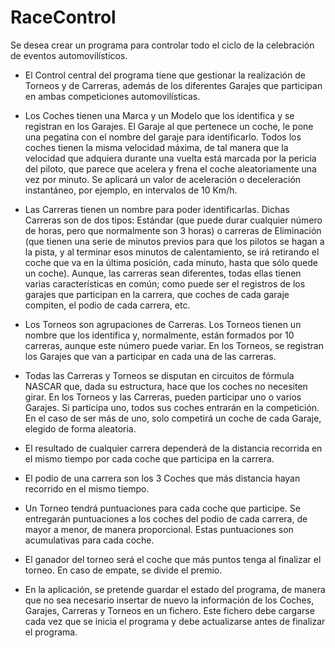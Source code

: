# RaceControl
Se desea crear un programa para controlar todo el ciclo de la celebración de eventos automovilísticos.

- El Control central del programa tiene que gestionar la realización de Torneos y de Carreras, además de los diferentes Garajes que participan en ambas competiciones automovilísticas.

- Los Coches tienen una Marca y un Modelo que los identifica y se registran en los Garajes. El Garaje al que pertenece un coche, le pone una pegatina con el nombre del garaje para identificarlo. Todos los coches tienen la misma velocidad máxima, de tal manera que la velocidad que adquiera durante una vuelta está marcada por la pericia del piloto, que parece que acelera y frena el coche aleatoriamente una vez por minuto. Se aplicará un valor de aceleración o deceleración instantáneo, por ejemplo, en intervalos de 10 Km/h.

- Las Carreras tienen un nombre para poder identificarlas. Dichas Carreras son de dos tipos: Estándar (que puede durar cualquier número de horas, pero que normalmente son 3 horas) o carreras de Eliminación (que tienen una serie de minutos previos para que los pilotos se hagan a la pista, y al terminar esos minutos de calentamiento, se irá retirando el coche que va en la última posición, cada minuto, hasta que sólo quede un coche).
Aunque, las carreras sean diferentes, todas ellas tienen varias características en común; como puede ser el registros de los garajes que participan en la carrera, que coches de cada garaje compiten, el podio de cada carrera, etc.

- Los Torneos son agrupaciones de Carreras. Los Torneos tienen un nombre que los identifica y, normalmente, están formados por 10 carreras, aunque este número puede variar. En los Torneos, se registran los Garajes que van a participar en cada una de las carreras.

- Todas las Carreras y Torneos se disputan en circuitos de fórmula NASCAR que, dada su estructura, hace que los coches no necesiten girar.
En los Torneos y las Carreras, pueden participar uno o varios Garajes. Si participa uno, todos sus coches entrarán en la competición. En el caso de ser más de uno, solo competirá un coche de cada Garaje, elegido de forma aleatoria.

- El resultado de cualquier carrera dependerá de la distancia recorrida en el mismo tiempo por cada coche que participa en la carrera.

- El podio de una carrera son los 3 Coches que más distancia hayan recorrido en el mismo tiempo.

- Un Torneo tendrá puntuaciones para cada coche que participe. Se entregarán puntuaciones a los coches del podio de cada carrera, de mayor a menor, de manera proporcional. Estas puntuaciones son acumulativas para cada coche.

- El ganador del torneo será el coche que más puntos tenga al finalizar el torneo. En caso de empate, se divide el premio.

- En la aplicación, se pretende guardar el estado del programa, de manera que no sea necesario insertar de nuevo la información de los Coches, Garajes, Carreras y Torneos en un fichero.
Este fichero debe cargarse cada vez que se inicia el programa y debe actualizarse antes de finalizar el programa.
